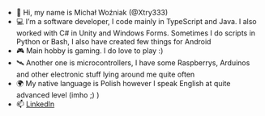 - 👋 Hi, my name is Michał Woźniak (@Xtry333)
- 💻 I’m a software developer, I code mainly in TypeScript and Java. I also worked with C# in Unity and Windows Forms. Sometimes I do scripts in Python or Bash, I also have created few things for Android
- 🎮 Main hobby is gaming. I do love to play :)
- 🛰️ Another one is microcontrollers, I have some Raspberrys, Arduinos and other electronic stuff lying around me quite often
- 🌍 My native language is Polish however I speak English at quite advanced level (imho ;) )
- 📫 [LinkedIn](https://www.linkedin.com/in/woz-michal/)

<!---
Xtry333/Xtry333 is a ✨ special ✨ repository because its `README.md` (this file) appears on your GitHub profile.
You can click the Preview link to take a look at your changes.
--->
